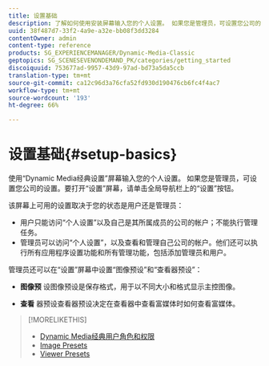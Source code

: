 ```yaml
---
title: 设置基础
description: 了解如何使用安装屏幕输入您的个人设置。 如果您是管理员，可设置您公司的设置。
uuid: 38f487d7-33f2-4a9e-a32e-bb08f3dd3284
contentOwner: admin
content-type: reference
products: SG_EXPERIENCEMANAGER/Dynamic-Media-Classic
geptopics: SG_SCENESEVENONDEMAND_PK/categories/getting_started
discoiquuid: 753677ad-9957-43d9-97ad-bd73a5da5ccb
translation-type: tm+mt
source-git-commit: ca12c96d3a76cfa52fd930d190476cb6fc4f4ac7
workflow-type: tm+mt
source-wordcount: '193'
ht-degree: 66%

---
```



# 设置基础{#setup-basics}

使用“Dynamic Media经典设置”屏幕输入您的个人设置。 如果您是管理员，可设置您公司的设置。要打开“设置”屏幕，请单击全局导航栏上的“设置”按钮。

该屏幕上可用的设置取决于您的状态是用户还是管理员：

* 用户只能访问“个人设置”以及自己是其所属成员的公司的帐户；不能执行管理任务。
* 管理员可以访问“个人设置”，以及查看和管理自己公司的帐户。他们还可以执行所有应用程序设置功能和所有管理功能，包括添加管理员和用户。

管理员还可以在“设置”屏幕中设置“图像预设”和“查看器预设”：

* **图像预**
设图像预设是保存格式，用于以不同大小和格式显示主控图像。

* **查看**
器预设查看器预设决定在查看器中查看富媒体时如何查看富媒体。

>[!MORELIKETHIS]
>
>* [Dynamic Media经典用户角色和权限](administration-setup.md#user_administration)
>* [Image Presets](application-setup.md#image_presets)
>* [Viewer Presets](application-setup.md#viewer_presets)

